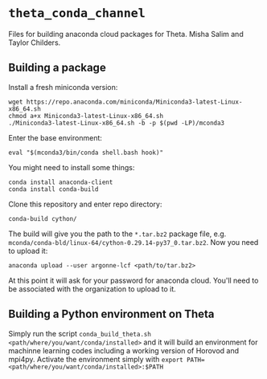 # `theta_conda_channel`
Files for building anaconda cloud packages for Theta.
Misha Salim and Taylor Childers.

## Building a package

Install a fresh miniconda version:
```
wget https://repo.anaconda.com/miniconda/Miniconda3-latest-Linux-x86_64.sh
chmod a+x Miniconda3-latest-Linux-x86_64.sh
./Miniconda3-latest-Linux-x86_64.sh -b -p $(pwd -LP)/mconda3
```

Enter the base environment:
```
eval "$(mconda3/bin/conda shell.bash hook)"
```

You might need to install some things:
```
conda install anaconda-client
conda install conda-build
```

Clone this repository and enter repo directory:
```
conda-build cython/
```

The build will give you the path to the `*.tar.bz2` package file, e.g. `mconda/conda-bld/linux-64/cython-0.29.14-py37_0.tar.bz2`. Now you need to upload it:
```
anaconda upload --user argonne-lcf <path/to/tar.bz2>
```

At this point it will ask for your password for anaconda cloud. You'll need to be associated with the organization to upload to it.

## Building a Python environment on Theta

Simply run the script `conda_build_theta.sh <path/where/you/want/conda/installed>` and it will build an environment for machinne learning codes including a working version of Horovod and mpi4py. Activate the environment simply with `export PATH=<path/where/you/want/conda/installed>:$PATH`


